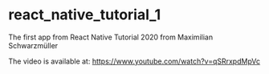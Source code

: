 # react_native_tutorial_1
The first app from React Native Tutorial 2020 from Maximilian Schwarzmüller

The video is available at: https://www.youtube.com/watch?v=qSRrxpdMpVc
